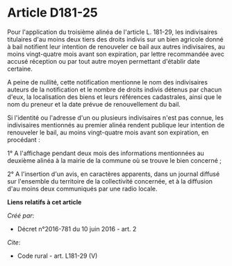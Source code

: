 # Article D181-25

Pour l'application du troisième alinéa de l'article L. 181-29, les indivisaires titulaires d'au moins deux tiers des droits
indivis sur un bien agricole donné à bail notifient leur intention de renouveler ce bail aux autres indivisaires, au moins
vingt-quatre mois avant son expiration, par lettre recommandée avec accusé réception ou par tout autre moyen permettant
d'établir date certaine. 

A peine de nullité, cette notification mentionne le nom des indivisaires auteurs de la notification et le nombre de droits
indivis détenus par chacun d'eux, la localisation des biens et leurs références cadastrales, ainsi que le nom du preneur et
la date prévue de renouvellement du bail. 

Si l'identité ou l'adresse d'un ou plusieurs indivisaires n'est pas connue, les indivisaires mentionnés au premier alinéa
rendent publique leur intention de renouveler le bail, au moins vingt-quatre mois avant son expiration, en procédant : 

1° A l'affichage pendant deux mois des informations mentionnées au deuxième alinéa à la mairie de la commune où se trouve le
bien concerné ; 

2° A l'insertion d'un avis, en caractères apparents, dans un journal diffusé sur l'ensemble du territoire de la collectivité
concernée, et à la diffusion d'au moins deux communiqués par une radio locale.

**Liens relatifs à cet article**

_Créé par_:

  - Décret n°2016-781 du 10 juin 2016 - art. 2

_Cite_:

  - Code rural - art. L181-29 (V)
